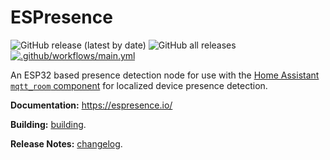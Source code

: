 # ESPresence

![GitHub release (latest by date)](https://img.shields.io/github/v/release/ESPresence/ESPresence)
![GitHub all releases](https://img.shields.io/github/downloads/ESPresence/ESPresence/total)
[![.github/workflows/main.yml](https://github.com/ESPresence/ESPresence/actions/workflows/build.yml/badge.svg)](https://github.com/ESPresence/ESPresence/actions/workflows/build.yml)


An ESP32 based presence detection node for use with the [Home Assistant](https://www.home-assistant.io/) [`mqtt_room` component](https://www.home-assistant.io/components/sensor.mqtt_room/) for localized device presence detection.

**Documentation:** https://espresence.io/

**Building:** [building](./BUILDING.md).

**Release Notes:** [changelog](./CHANGELOG.md).
